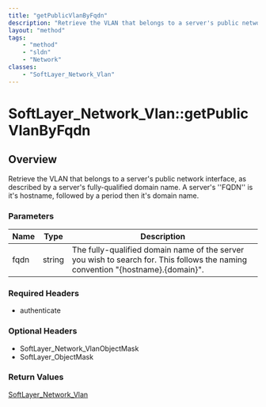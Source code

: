 ```yaml
---
title: "getPublicVlanByFqdn"
description: "Retrieve the VLAN that belongs to a server's public network interface, as described by a server's fully-qualified domain... "
layout: "method"
tags:
    - "method"
    - "sldn"
    - "Network"
classes:
    - "SoftLayer_Network_Vlan"
---
```

# SoftLayer_Network_Vlan::getPublicVlanByFqdn
## Overview 
Retrieve the VLAN that belongs to a server's public network interface, as described by a server's fully-qualified domain name. A server's ''FQDN'' is it's hostname, followed by a period then it's domain name. 

### Parameters 
|Name | Type | Description |
| --- | --- | --- |
|fqdn| string| The fully-qualified domain name of the server you wish to search for. This follows the naming convention "{hostname}.{domain}".|


### Required Headers
* authenticate

### Optional Headers
* SoftLayer_Network_VlanObjectMask
* SoftLayer_ObjectMask

### Return Values
<a href='/reference/datatypes/SoftLayer_Network_Vlan'>SoftLayer_Network_Vlan </a>
